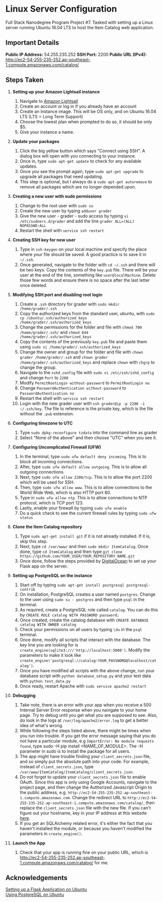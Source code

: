 # Linux Server Configuration

Full Stack Nanodegree Program Project #7. Tasked with setting up a Linux server running Ubuntu 16.04 LTS to host the Item Catalog web application.

## Important Details

__Public IP Address:__ 54.255.235.252
__SSH Port:__ 2200
__Public URL (IPv4):__ <http://ec2-54-255-235-252.ap-southeast-1.compute.amazonaws.com/catalog/>

## Steps Taken

1. **Setting up your Amazon Lightsail instance**
	1. Navigate to [Amazon Lightsail](https://lightsail.aws.amazon.com)
	2. Create an account or log in if you already have an account
	3. Create an instance image. This will be OS only, and on Ubuntu 16.04 LTS (LTS = Long Term Support)
	4. Choose the lowest plan when prompted to do so, it should be only $5.
	5. Give your instance a name.

2. **Update your packages**
	1. Click the big yellow button which says "Connect using SSH". A dialog box will open with you connecting to your instance.
	2. Once in, type `sudo apt-get update` to check for any available updates.
	3. Once you see the prompt again, type `sudo apt-get upgrade` to upgrade all packages that need updating.
	4. This step is optional, but I always do a `sudo apt-get autoremove` to remove all packages which are no longer depended upon.

3. **Creating a new user with sudo permissions**
	1. Change to the root user with `sudo su`
	2. Create the new user by typing `adduser grader`
	3. Give the new user - grader - sudo access by typing `vi /etc/sudoers.d/grader` and add the line `grader ALL=(ALL) NOPASSWD:ALL`
	4. Restart the shell with `service ssh restart`

4. **Creating SSH key for new user**
	1. Type in `ssh-keygen` on your local machine and specify the place where your file should be saved. A good practice is to save it in `~/.ssh`.
	2. Once generated, navigate to the folder with `cd ~/.ssh` and there will be two keys. Copy the contents of the `key.pub` file. There will be your user at the end of the line, something like `user@localMachine`. Delete those few words and ensure there is no space after the last letter once deleted.

5. **Modifying SSH port and disabling root login**
	1. Create a `.ssh` directory for grader with `sudo mkdir /home/grader/.ssh`
	2. Copy the authorized keys from the standard user, ubuntu, with `sudo cp /ubuntu/.ssh/authorized_keys /home/grader/.ssh/authorized_keys`
	3. Change the permissions for the folder and file with `chmod 700 /home/grader/.ssh/` and `chmod 644 /home/grader/.ssh/authorized_keys`
	4. Copy the contents of the previously `key.pub` file and paste them using `sudo vi /home/grader/.ssh/authorized_keys`
	5. Change the owner and group for the folder and file with `chown grader /home/grader/.ssh` and `chown grader /home/grader/.ssh/authorized_keys` and replace `chown` with `chgrp` to change the group.
	6. Navigate to the `sshd_config` file with `sudo vi /etc/ssh/sshd_config` and change `Port` to `2200`
	7. Modify `PermitRootLogin without-password` to `PermitRootLogin no`
	8. Change `PasswordAuthentication without-password` to `PasswordAuthentication no`
	9. Restart the shell with `service ssh restart`
	10. Login with the new grader user with `ssh grader@ip -p 2200 -i ~/.ssh/key`. The file to reference is the private key, which is the file without the `.pub` extension.

6. **Configuring timezone to UTC**
	1. Type `sudo dpkg-reconfigure tzdata` into the command line as grader
	2. Select "None of the above" and then choose "UTC" when you see it.

7. **Configuring Uncomplicated Firewall (UFW)**
	1. In the terminal, type `sudo ufw default deny incoming`. This is to block all incoming connections.
	2. After, type `sudo ufw default allow outgoing`. This is to allow all outgoing connections.
	3. Next, type `sudo ufw allow 2200/tcp`. This is to allow the port 2200 which will be used for SSH.
	4. Then, type `sudo ufw allow www`. This is to allow connections to the World Wide Web, which is also HTTP port 80.
	5. Type in `sudo ufw allow ntp`. This is to allow connections to NTP protocol, which is TCP port 123.
	6. Lastly, enable your firewall by typing `sudo ufw enable`
	7. Do a quick check to see the current firewall rules by typing `sudo ufw status`

8. **Clone the Item Catalog repository**
	1. Type `sudo apt-get install git` if it is not already installed. If it is, skip this step.
	2. Next, type `cd /var/www/` and then `sudo mkdir ItemCatalog`. Once done, type `cd ItemCatalog` and then type `git clone https://github.com/YOUR_USER/YOUR_REPOSITORY_NAME.git`
	3. Once done, follow the steps provided by [DigitalOcean](https://www.digitalocean.com/community/tutorials/how-to-deploy-a-flask-application-on-an-ubuntu-vps) to set up your Flask app on the server.

9. **Setting up PostgreSQL on the instance**
	1. Start off by typing `sudo apt-get install postgresql postgresql-contrib`
	2. On installation, PostgreSQL creates a user named `postgres`. Change to the user using `sudo su - postgres` and then type `psql` in the terminal.
	3. As required, create a PostgreSQL role called `catalog`. You can do this by `CREATE ROLE catalog WITH PASSWORD password;`
	4. Once created, create the catalog database with `CREATE DATABASE catalog WITH OWNER catalog`
	5. Check your permissions on all users by typing `\du` in the `psql` terminal.
	6. Once done, modify all scripts that interact with the database. The key line you are looking for is `create_engine(sqlite3:///'http://localhost:5000')`. Modify the parameters to make it look like `create_engine('postgresql://catalog:YOUR_PASSWORD@localhost/catalog')`.
	7. Once you have modified all scripts with the above change, run your database script with `python database_setup.py` and your test data with `python test_data.py`
	8. Once ready, restart Apache with `sudo service apache2 restart`

10. **Debugging**
	1. Take note, there is an error with your app when you receive a 500 Internal Server Error response when you navigate to your home page. Try to debug until you get what you are supposed to see. Also, do look in the logs at `/var/log/apache2/error.log` to get a better idea of what's wrong.
	2. While following the steps listed above, there might be times when you run into trouble. If you get the error message saying that you do not have a particular module, e.g `ImportError: No module requests found`, type sudo -H pip install <NAME_OF_MODULE>. The -H parameter in sudo is to install the package for all users. 
	3. The app might have trouble finding your `client_secrets.json` file, and so simply put the absolute path into your code. For example, instead of `client_secrets.json`, type `/var/www/ItemCatalog/ItemCatalog/client_secrets.json`. 
	4. Do not forget to update your `client_secrets.json` file to enable OAuth. Since this app is only using Google Accounts, navigate to the project page, and then change the Authorized Javascript Origin to the public address, e.g. `http://ec2-54-255-235-252.ap-southeast-1.compute.amazonaws.com`. Change the redirect URL to `http://ec2-54-255-235-252.ap-southeast-1.compute.amazonaws.com/catalog/`, then replace the `client_secrets.json` file with the new file. If you can't figure out your hostname, key in your IP address at this website [here](http://www.hcidata.info/host2ip.cgi).
	5. If you get an SQLAlchemy related error, it's either the fact that you haven't installed the module, or because you haven't modified the parameters in `create_engine()`.

11. **Launch the App**
	1. Check that your app is running fine on your public URL, which is <http://ec2-54-255-235-252.ap-southeast-1.compute.amazonaws.com/catalog/> for me.

## Acknowledgements

[Setting up a Flask Application on Ubuntu](https://www.digitalocean.com/community/tutorials/how-to-deploy-a-flask-application-on-an-ubuntu-vps)
<br>
[Using PostgreSQL on Ubuntu](https://www.digitalocean.com/community/tutorials/how-to-install-and-use-postgresql-on-ubuntu-14-04)

